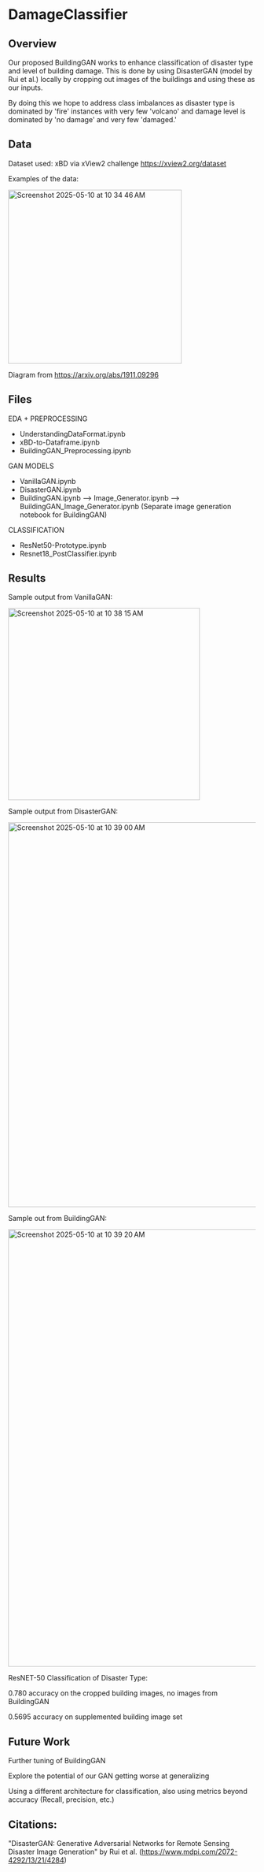 # DamageClassifier

## Overview
Our proposed BuildingGAN works to enhance classification of disaster type and level of building damage. This is done by using DisasterGAN (model by Rui et al.) locally by cropping out images of the buildings and using these as our inputs.

By doing this we hope to address class imbalances as disaster type is dominated by 'fire' instances with very few 'volcano' and damage level is  dominated by 'no damage' and very few 'damaged.'  

## Data
Dataset used: xBD via xView2 challenge https://xview2.org/dataset

Examples of the data: 

<img width="353" alt="Screenshot 2025-05-10 at 10 34 46 AM" src="https://github.com/user-attachments/assets/6cd50fca-c07a-4837-9e0b-a559ca1b2e64" />

Diagram from https://arxiv.org/abs/1911.09296

## Files

EDA + PREPROCESSING
- UnderstandingDataFormat.ipynb
- xBD-to-Dataframe.ipynb
- BuildingGAN_Preprocessing.ipynb

GAN MODELS
-  VanillaGAN.ipynb
-  DisasterGAN.ipynb
-  BuildingGAN.ipynb
    -->  Image_Generator.ipynb
    --> BuildingGAN_Image_Generator.ipynb (Separate image generation notebook for BuildingGAN)

CLASSIFICATION
- ResNet50-Prototype.ipynb
- Resnet18_PostClassifier.ipynb

## Results
Sample output from VanillaGAN:

<img width="390" alt="Screenshot 2025-05-10 at 10 38 15 AM" src="https://github.com/user-attachments/assets/a8f2221d-e8f3-4147-a11c-4a13f338e242" />

Sample output from DisasterGAN:

<img width="781" alt="Screenshot 2025-05-10 at 10 39 00 AM" src="https://github.com/user-attachments/assets/1e83c7bb-bd3f-4f34-8206-9c1e870ab117" />

Sample out from BuildingGAN: 

<img width="888" alt="Screenshot 2025-05-10 at 10 39 20 AM" src="https://github.com/user-attachments/assets/9f1acf6f-6cdf-4c1f-bef8-c20ce3d350f8" />

ResNET-50 Classification of Disaster Type: 

0.780 accuracy on the cropped building images, no images from BuildingGAN

0.5695 accuracy on supplemented building image set

## Future Work 

Further tuning of BuildingGAN

Explore the potential of our GAN getting worse at generalizing

Using a different architecture for classification, also using metrics beyond accuracy (Recall, precision, etc.)

## Citations: 

"DisasterGAN: Generative Adversarial Networks for Remote Sensing Disaster Image Generation" by Rui et al. (https://www.mdpi.com/2072-4292/13/21/4284)




